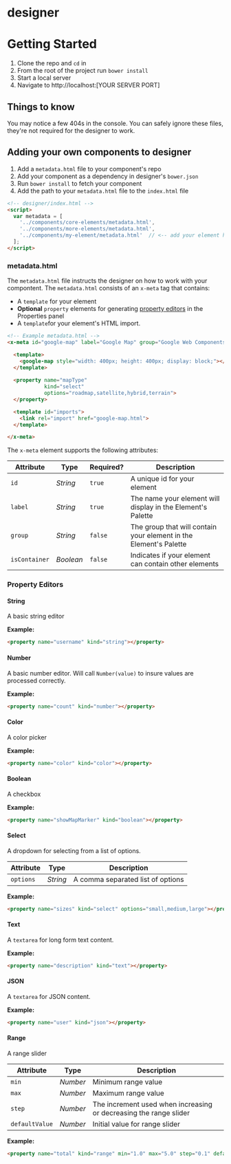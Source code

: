 designer
========

# Getting Started

1. Clone the repo and `cd` in
2. From the root of the project run `bower install`
3. Start a local server
4. Navigate to http://localhost:[YOUR SERVER PORT]

## Things to know

You may notice a few 404s in the console. You can safely ignore these files, they're not required for the designer to work.

## Adding your own components to designer

1. Add a `metadata.html` file to your component's repo
2. Add your component as a dependency in designer's `bower.json`
3. Run `bower install` to fetch your component
4. Add the path to your `metadata.html` file to the `index.html` file

``` html
<!-- designer/index.html -->
<script>
  var metadata = [
    '../components/core-elements/metadata.html',
    '../components/more-elements/metadata.html',
    '../components/my-element/metadata.html'  // <-- add your element here
  ];
</script>
```

### metadata.html

The `metadata.html` file instructs the designer on how to work with your compontent. The `metadata.html` consists of an `x-meta` tag that contains:

- A `template` for your element
- **Optional** `property` elements for generating [property editors](#property-editors) in the Properties panel
- A `template`for your element's HTML import.

``` html
<!-- Example metadata.html -->
<x-meta id="google-map" label="Google Map" group="Google Web Components">

  <template>
    <google-map style="width: 400px; height: 400px; display: block;"></google-map>
  </template>
  
  <property name="mapType"
            kind="select"
            options="roadmap,satellite,hybrid,terrain">
  </property>

  <template id="imports">
    <link rel="import" href="google-map.html">
  </template>

</x-meta>
```

The `x-meta` element supports the following attributes:

Attribute     | Type        | Required?   | Description
---           | ---         | ---         | ---
`id`          | *String*    | `true`      | A unique id for your element
`label`       | *String*    | `true`      | The name your element will display in the Element's Palette
`group`       | *String*    | `false`     | The group that will contain your element in the Element's Palette
`isContainer` | *Boolean*   | `false`     | Indicates if your element can contain other elements

### Property Editors

#### String

A basic string editor

<strong>Example:</strong>

``` html
<property name="username" kind="string"></property>
```

#### Number

A basic number editor. Will call `Number(value)` to insure values are processed correctly.

<strong>Example:</strong>

``` html
<property name="count" kind="number"></property>
```

#### Color

A color picker

<strong>Example:</strong>

``` html
<property name="color" kind="color"></property>
```

#### Boolean

A checkbox

<strong>Example:</strong>

``` html
<property name="showMapMarker" kind="boolean"></property>
```

#### Select

A dropdown for selecting from a list of options.

Attribute     | Type        | Description
---           | ---         | ---
`options`     | *String*    | A comma separated list of options

<strong>Example:</strong>

``` html
<property name="sizes" kind="select" options="small,medium,large"></property>
```

#### Text

A `textarea` for long form text content.

<strong>Example:</strong>

``` html
<property name="description" kind="text"></property>
```

#### JSON

A `textarea` for JSON content.

<strong>Example:</strong>

``` html
<property name="user" kind="json"></property>
```

#### Range

A range slider

Attribute     | Type        | Description
---           | ---         | ---
`min`          | *Number*   | Minimum range value
`max`       | *Number*      | Maximum range value
`step`       | *Number*     | The increment used when increasing or decreasing the range slider
`defaultValue` | *Number*   | Initial value for range slider

<strong>Example:</strong>

``` html
<property name="total" kind="range" min="1.0" max="5.0" step="0.1" defaultValue="3.5"></property>
```
